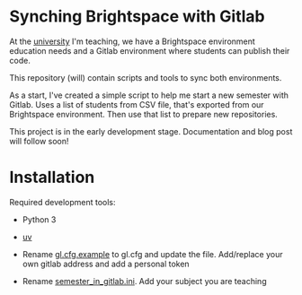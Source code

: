 # Synching Brightspace with Gitlab
At the [university](https://www.hva.nl) I'm teaching, we have a Brightspace environment education needs and a Gitlab environment where students can publish their code.

This repository (will) contain scripts and tools to sync both environments.

As a start, I've created a simple script to help me start a new semester with Gitlab. Uses a list of students from CSV file, that's exported from our Brightspace environment. Then use that list to prepare new repositories.


This project is in the early development stage. Documentation and blog post will follow soon!

# Installation

Required development tools:
* Python 3
* [uv](https://docs.astral.sh/uv/)


* Rename [gl.cfg.example](gl.cfg.example) to gl.cfg and update the file. Add/replace your own gitlab address and add a personal token
* Rename [semester_in_gitlab.ini](semester_in_gitlab.ini.example). Add your subject you are teaching 